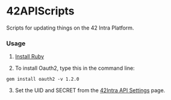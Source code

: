 # 42APIScripts
Scripts for updating things on the 42 Intra Platform.

### Usage

1. [Install Ruby](https://www.ruby-lang.org/en/documentation/installation/)

2. To install Oauth2, type this in the command line:
```
gem install oauth2 -v 1.2.0
```
3. Set the UID and SECRET from the [42Intra API Settings](https://profile.intra.42.fr/oauth/applications) page. 
